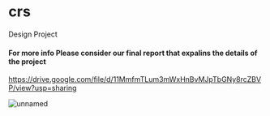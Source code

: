 # crs
Design Project

#### For more info Please consider our final report that expalins the details of the project
https://drive.google.com/file/d/11MmfmTLum3mWxHnBvMJpTbGNy8rcZBVP/view?usp=sharing

![unnamed](https://user-images.githubusercontent.com/27784386/115162310-718f4a80-a0ab-11eb-8701-445290828d18.png)
